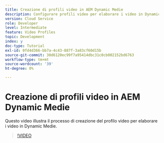 ```yaml
---
title: Creazione di profili video in AEM Dynamic Medie
description: Configurare profili video per elaborare i video in Dynamic Medie
version: Cloud Service
role: Developer
level: Intermediate
feature: Video Profiles
topic: Development
index: y
doc-type: Tutorial
exl-id: 0fd4d366-bb7a-4c43-887f-3a83cf60d15b
source-git-commit: 30d6120ec99f7a95414dbc31c0cb002152bd6763
workflow-type: tm+mt
source-wordcount: '39'
ht-degree: 0%

---
```


# Creazione di profili video in AEM Dynamic Medie

Questo video illustra il processo di creazione del profilo video per elaborare i video in Dynamic Medie.

>[!VIDEO](https://video.tv.adobe.com/v/335382?quality=12&learn=on)
